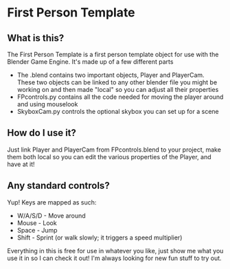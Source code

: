 First Person Template
=====================

What is this?
-------------
The First Person Template is a first person template object for use with the Blender Game Engine. It's made up of a few different parts
*	The .blend contains two important objects, Player and PlayerCam. These two objects can be linked to any other blender file you might be working on and then made "local" so you can adjust all their properties
*	FPcontrols.py contains all the code needed for moving the player around and using mouselook
*	SkyboxCam.py controls the optional skybox you can set up for a scene

How do I use it?
----------------
Just link Player and PlayerCam from FPcontrols.blend to your project, make them both local so you can edit the various properties of the Player, and have at it!

Any standard controls?
----------------------
Yup! Keys are mapped as such:
*	W/A/S/D - Move around
*	Mouse - Look
*	Space - Jump
*	Shift - Sprint (or walk slowly; it triggers a speed multiplier)

Everything in this is free for use in whatever you like, just show me what you use it in so I can check it out! I'm always looking for new fun stuff to try out.
